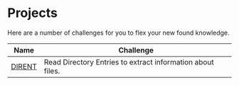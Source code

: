 # Projects

Here are a number of challenges for you to flex your new found knowledge.

| Name | Challenge |
| ---- | --------- |
| [DIRENT](./DIRENT/README.md) | Read Directory Entries to extract information about files. |

